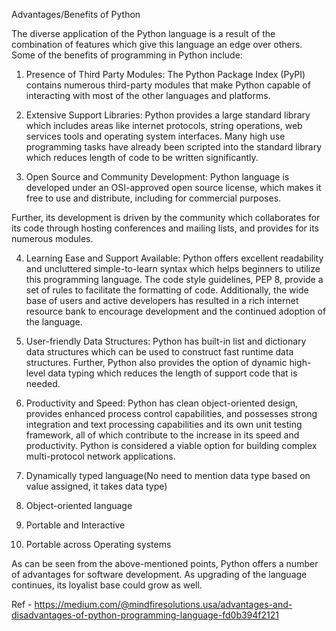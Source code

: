 Advantages/Benefits of Python


The diverse application of the Python language is a result of the combination of features which give this language an edge over others. Some of the benefits of programming in Python include:

1. Presence of Third Party Modules:
The Python Package Index (PyPI) contains numerous third-party modules that make Python capable of interacting with most of the other languages and platforms.

2. Extensive Support Libraries:
Python provides a large standard library which includes areas like internet protocols, string operations, web services tools and operating system interfaces. Many high use programming tasks have already been scripted into the standard library which reduces length of code to be written significantly.

3. Open Source and Community Development:
Python language is developed under an OSI-approved open source license, which makes it free to use and distribute, including for commercial purposes.

Further, its development is driven by the community which collaborates for its code through hosting conferences and mailing lists, and provides for its numerous modules.

4. Learning Ease and Support Available:
Python offers excellent readability and uncluttered simple-to-learn syntax which helps beginners to utilize this programming language. The code style guidelines, PEP 8, provide a set of rules to facilitate the formatting of code. Additionally, the wide base of users and active developers has resulted in a rich internet resource bank to encourage development and the continued adoption of the language.

5. User-friendly Data Structures:
Python has built-in list and dictionary data structures which can be used to construct fast runtime data structures. Further, Python also provides the option of dynamic high-level data typing which reduces the length of support code that is needed.

6. Productivity and Speed:
Python has clean object-oriented design, provides enhanced process control capabilities, and possesses strong integration and text processing capabilities and its own unit testing framework, all of which contribute to the increase in its speed and productivity. Python is considered a viable option for building complex multi-protocol network applications.

7) Dynamically typed language(No need to mention data type based on value assigned, it takes data type)

8) Object-oriented language

9) Portable and Interactive

10) Portable across Operating systems

As can be seen from the above-mentioned points, Python offers a number of advantages for software development. As upgrading of the language continues, its loyalist base could grow as well.


Ref - https://medium.com/@mindfiresolutions.usa/advantages-and-disadvantages-of-python-programming-language-fd0b394f2121
